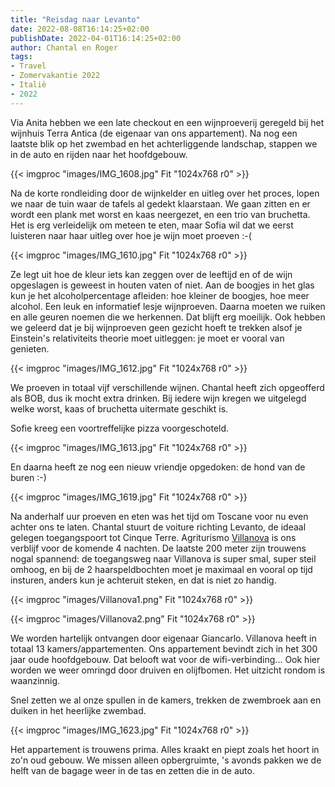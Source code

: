 ```yaml
---
title: "Reisdag naar Levanto"
date: 2022-08-08T16:14:25+02:00
publishDate: 2022-04-01T16:14:25+02:00
author: Chantal en Roger
tags:
- Travel
- Zomervakantie 2022
- Italië
- 2022
---
```


Via Anita hebben we een late checkout en een wijnproeverij geregeld bij het wijnhuis Terra Antica (de eigenaar van ons appartement). Na nog een laatste blik op het zwembad en het achterliggende landschap, stappen we in de auto en rijden naar het hoofdgebouw.

{{< imgproc "images/IMG_1608.jpg" Fit "1024x768 r0" >}}

Na de korte rondleiding door de wijnkelder en uitleg over het proces, lopen we naar de tuin waar de tafels al gedekt klaarstaan. We gaan zitten en er wordt een plank met worst en kaas neergezet, en een trio van bruchetta. Het is erg verleidelijk om meteen te eten, maar Sofia wil dat we eerst luisteren naar haar uitleg over hoe je wijn moet proeven :-(

{{< imgproc "images/IMG_1610.jpg" Fit "1024x768 r0" >}}

Ze legt uit hoe de kleur iets kan zeggen over de leeftijd en of de wijn opgeslagen is geweest in houten vaten of niet. Aan de boogjes in het glas kun je het alcoholpercentage afleiden: hoe kleiner de boogjes, hoe meer alcohol. Een leuk en informatief lesje wijnproeven. Daarna moeten we ruiken en alle geuren noemen die we herkennen. Dat blijft erg moeilijk. Ook hebben we geleerd dat je bij wijnproeven geen gezicht hoeft te trekken alsof je Einstein's relativiteits theorie moet uitleggen: je moet er vooral van genieten.

{{< imgproc "images/IMG_1612.jpg" Fit "1024x768 r0" >}}

We proeven in totaal vijf verschillende wijnen. Chantal heeft zich opgeofferd als BOB, dus ik mocht extra drinken. Bij iedere wijn kregen we uitgelegd welke worst, kaas of bruchetta uitermate geschikt is.

Sofie kreeg een voortreffelijke pizza voorgeschoteld.

{{< imgproc "images/IMG_1613.jpg" Fit "1024x768 r0" >}}

En daarna heeft ze nog een nieuw vriendje opgedoken: de hond van de buren :-)

{{< imgproc "images/IMG_1619.jpg" Fit "1024x768 r0" >}}

Na anderhalf uur proeven en eten was het tijd om Toscane voor nu even achter ons te laten. Chantal stuurt de voiture richting Levanto, de ideaal gelegen toegangspoort tot Cinque Terre. Agriturismo [Villanova](https://www.agriturismovillanova.it/en/) is ons verblijf voor de komende 4 nachten. De laatste 200 meter zijn trouwens nogal spannend: de toegangsweg naar Villanova is super smal, super steil omhoog, en bij de 2 haarspeldbochten moet je maximaal en vooral op tijd insturen, anders kun je achteruit steken, en dat is niet zo handig.

{{< imgproc "images/Villanova1.png" Fit "1024x768 r0" >}}

{{< imgproc "images/Villanova2.png" Fit "1024x768 r0" >}}

We worden hartelijk ontvangen door eigenaar Giancarlo. Villanova heeft in totaal 13 kamers/appartementen. Ons appartement bevindt zich in het 300 jaar oude hoofdgebouw. Dat belooft wat voor de wifi-verbinding... Ook hier worden we weer omringd door druiven en olijfbomen. Het uitzicht rondom is waanzinnig.

Snel zetten we al onze spullen in de kamers, trekken de zwembroek aan en duiken in het heerlijke zwembad.

{{< imgproc "images/IMG_1623.jpg" Fit "1024x768 r0" >}}

Het appartement is trouwens prima. Alles kraakt en piept zoals het hoort in zo'n oud gebouw. We missen alleen opbergruimte, 's avonds pakken we de helft van de bagage weer in de tas en zetten die in de auto.
